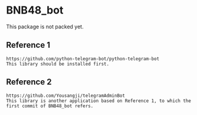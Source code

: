 # BNB48_bot
This package is not packed yet.

## Reference 1
    https://github.com/python-telegram-bot/python-telegram-bot
    This library should be installed first.
    
## Reference 2
    https://github.com/Yousangji/telegramAdminBot
    This library is another application based on Reference 1, to which the first commit of BNB48_bot refers.

